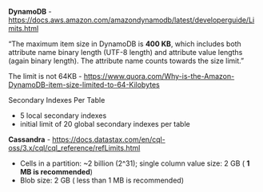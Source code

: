 **DynamoDB** - https://docs.aws.amazon.com/amazondynamodb/latest/developerguide/Limits.html 

“The maximum item size in DynamoDB is **400 KB**, which includes both attribute name binary length (UTF-8 length) and attribute value lengths (again binary length). The attribute name counts towards the size limit.”

The limit is not 64KB - https://www.quora.com/Why-is-the-Amazon-DynamoDB-item-size-limited-to-64-Kilobytes

Secondary Indexes Per Table
* 5 local secondary indexes
* initial limit of 20 global secondary indexes per table

**Cassandra** - https://docs.datastax.com/en/cql-oss/3.x/cql/cql_reference/refLimits.html

* Cells in a partition: ~2 billion (2^31); single column value size: 2 GB ( **1 MB is recommended**)
* Blob size: 2 GB ( less than 1 MB is recommended)
